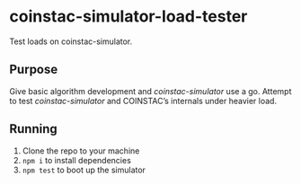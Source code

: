 # coinstac-simulator-load-tester

Test loads on coinstac-simulator.

## Purpose

Give basic algorithm development and _coinstac-simulator_ use a go. Attempt to
test _coinstac-simulator_ and COINSTAC’s internals under heavier load.

## Running

1. Clone the repo to your machine
2. `npm i` to install dependencies
3. `npm test` to boot up the simulator

